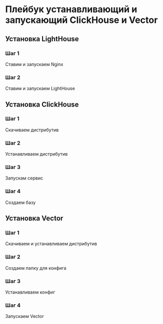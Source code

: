 # Плейбук устанавливающий и запускающий ClickHouse и Vector

## Установка LightHouse

### Шаг 1

Ставим и запускаем Nginx

### Шаг 2

Ставим и запускаем LightHouse


## Установка ClickHouse

### Шаг 1

Скачиваем дистрибутив

### Шаг 2

Устанавливаем дистрибутив

### Шаг 3

Запускам сервис

### Шаг 4

Создаем базу


## Установка Vector

### Шаг 1

Скачиваем и устанавливаем дистрибутив

### Шаг 2

Создаем папку для конфига

### Шаг 3

Устанавливаем конфиг

### Шаг 4

Запускаем Vector